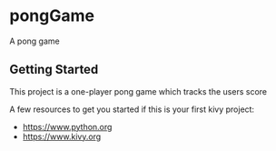 # pongGame

A pong game

## Getting Started

This project is a one-player pong game which tracks the users score

A few resources to get you started if this is your first kivy project:

- https://www.python.org
- https://www.kivy.org

